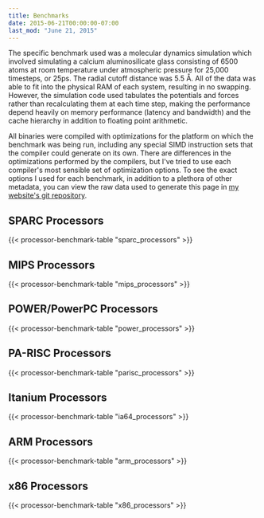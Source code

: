 ```yaml
---
title: Benchmarks
date: 2015-06-21T00:00:00-07:00
last_mod: "June 21, 2015"
---
```


The specific benchmark used was a molecular dynamics simulation which involved
simulating a calcium aluminosilicate glass consisting of 6500 atoms at room
temperature under atmospheric pressure for 25,000 timesteps, or 25ps. The
radial cutoff distance was 5.5 Å. All of the data was able to fit into the
physical RAM of each system, resulting in no swapping. However, the simulation
code used tabulates the potentials and forces rather than recalculating them
at each time step, making the performance depend heavily on memory performance
(latency and bandwidth) and the cache hierarchy in addition to floating point
arithmetic.

All binaries were compiled with optimizations for the platform on which the
benchmark was being run, including any special SIMD instruction sets that the
compiler could generate on its own. There are differences in the optimizations
performed by the compilers, but I've tried to use each compiler's most
sensible set of optimization options.  To see the exact options I used for
each benchmark, in addition to a plethora of other metadata, you can view the
raw data used to generate this page in [my website's git repository].

## SPARC Processors

<div class="shortcode">
{{< processor-benchmark-table "sparc_processors" >}}
</div>

## MIPS Processors

<div class="shortcode">
{{< processor-benchmark-table "mips_processors" >}}
</div>

## POWER/PowerPC Processors

<div class="shortcode">
{{< processor-benchmark-table "power_processors" >}}
</div>

## PA-RISC Processors

<div class="shortcode">
{{< processor-benchmark-table "parisc_processors" >}}
</div>

## Itanium Processors

<div class="shortcode">
{{< processor-benchmark-table "ia64_processors" >}}
</div>

## ARM Processors

<div class="shortcode">
{{< processor-benchmark-table "arm_processors" >}}
</div>

## x86 Processors

<div class="shortcode">
{{< processor-benchmark-table "x86_processors" >}}
</div>

[my website's git repository]: https://github.com/glennklockwood/limelead/tree/master/data/benchmarks
